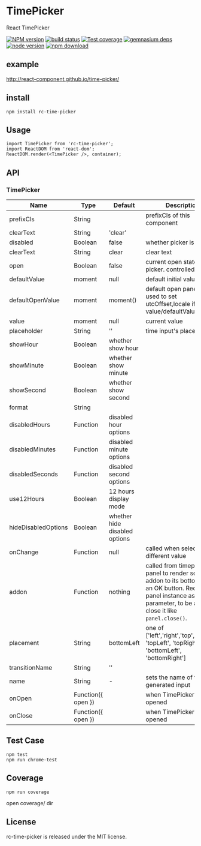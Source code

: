 # TimePicker

React TimePicker

[![NPM version][npm-image]][npm-url]
[![build status][travis-image]][travis-url]
[![Test coverage][coveralls-image]][coveralls-url]
[![gemnasium deps][gemnasium-image]][gemnasium-url]
[![node version][node-image]][node-url]
[![npm download][download-image]][download-url]

[npm-image]: http://img.shields.io/npm/v/rc-time-picker.svg?style=flat-square
[npm-url]: http://npmjs.org/package/rc-time-picker
[travis-image]: https://img.shields.io/travis/react-component/time-picker.svg?style=flat-square
[travis-url]: https://travis-ci.org/react-component/time-picker
[coveralls-image]: https://img.shields.io/coveralls/react-component/time-picker.svg?style=flat-square
[coveralls-url]: https://coveralls.io/r/react-component/time-picker?branch=master
[gemnasium-image]: http://img.shields.io/gemnasium/react-component/time-picker.svg?style=flat-square
[gemnasium-url]: https://gemnasium.com/react-component/time-picker
[node-image]: https://img.shields.io/badge/node.js-%3E=_4.0.0-green.svg?style=flat-square
[node-url]: http://nodejs.org/download/
[download-image]: https://img.shields.io/npm/dm/rc-time-picker.svg?style=flat-square
[download-url]: https://npmjs.org/package/rc-time-picker

example
--------

http://react-component.github.io/time-picker/

install
-------

```
npm install rc-time-picker
```

Usage
-----

```
import TimePicker from 'rc-time-picker';
import ReactDOM from 'react-dom';
ReactDOM.render(<TimePicker />, container);
```

API
---

### TimePicker

| Name                    | Type                              | Default                                       | Description                                                                                |
|-------------------------|-----------------------------------|-----------------------------------------------|--------------------------------------------------------------------------------------------|
| prefixCls               | String                            |                                               | prefixCls of this component                                                                |
| clearText               | String                            | 'clear'                                       |                                                                                            |
| disabled                | Boolean                           | false                                         | whether picker is disabled                                                                 |
| clearText               | String                            | clear                                         | clear text                                                                                 |
| open                    | Boolean                           | false                                         | current open state of picker. controlled prop                                              |
| defaultValue            | moment                            | null                                          | default initial value                                                                      |
| defaultOpenValue        | moment                            | moment()                                      | default open panel value, used to set utcOffset,locale if value/defaultValue absent        |
| value                   | moment                            | null                                          | current value                                                                              |
| placeholder             | String                            | ''                                            | time input's placeholder                                                                   |
| showHour                | Boolean                           | whether show hour                             |                                                                                            |
| showMinute              | Boolean                           | whether show minute                             |                                                                                            |
| showSecond              | Boolean                           | whether show second                           |                                                                                            |
| format                  | String                            |                                               |                                                                                            |
| disabledHours           | Function                          | disabled hour options                         |                                                                                            |
| disabledMinutes         | Function                          | disabled minute options                       |                                                                                            |
| disabledSeconds         | Function                          | disabled second options                       |                                                                                            |
| use12Hours              | Boolean                           | 12 hours display mode                         |                                                                                            |
| hideDisabledOptions     | Boolean                           | whether hide disabled options                 |                                                                                            |
| onChange                | Function                          | null                                          | called when select a different value                                                       |
| addon                   | Function                          | nothing                                       | called from timepicker panel to render some addon to its bottom, like an OK button. Receives panel instance as parameter, to be able to close it like `panel.close()`.|
| placement               | String                            | bottomLeft                                    | one of ['left','right','top','bottom', 'topLeft', 'topRight', 'bottomLeft', 'bottomRight'] |
| transitionName          | String                            | ''                                            |                                                                                            |
| name                    | String                            | - | sets the name of the generated input |
| onOpen                  | Function({ open })                |   | when TimePicker panel is opened      |
| onClose                 | Function({ open })                |   | when TimePicker panel is opened      |

## Test Case

```
npm test
npm run chrome-test
```

## Coverage

```
npm run coverage
```

open coverage/ dir

License
-------

rc-time-picker is released under the MIT license.
